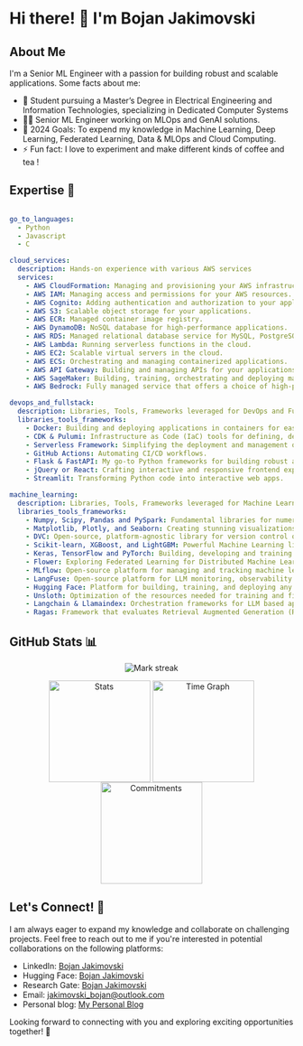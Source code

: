 # Hi there! 👋 I'm  Bojan Jakimovski 

## About Me
I'm a Senior ML Engineer with a passion for building robust and scalable applications. Some facts about me:

- 🔭 Student pursuing a Master’s Degree in Electrical Engineering and Information Technologies, specializing in Dedicated Computer Systems
- 👨‍💻 Senior ML Engineer working on MLOps and GenAI solutions.
- 🥅 2024 Goals: To expend my knowledge in Machine Learning, Deep Learning, Federated Learning, Data & MLOps and Cloud Computing.
- ⚡ Fun fact: I love to experiment and make different kinds of coffee and tea !

## Expertise 🎯
```yaml

go_to_languages:
  - Python
  - Javascript
  - C

cloud_services:
  description: Hands-on experience with various AWS services
  services:
    - AWS CloudFormation: Managing and provisioning your AWS infrastructure as code.
    - AWS IAM: Managing access and permissions for your AWS resources.
    - AWS Cognito: Adding authentication and authorization to your applications.
    - AWS S3: Scalable object storage for your applications.
    - AWS ECR: Managed container image registry.
    - AWS DynamoDB: NoSQL database for high-performance applications.
    - AWS RDS: Managed relational database service for MySQL, PostgreSQL, and other databases.
    - AWS Lambda: Running serverless functions in the cloud.
    - AWS EC2: Scalable virtual servers in the cloud.
    - AWS ECS: Orchestrating and managing containerized applications.
    - AWS API Gateway: Building and managing APIs for your applications.
    - AWS SageMaker: Building, training, orchestrating and deploying machine learning models and pipelines.
    - AWS Bedrock: Fully managed service that offers a choice of high-performing foundation LLMs.

devops_and_fullstack:
  description: Libraries, Tools, Frameworks leveraged for DevOps and FullStack
  libraries_tools_frameworks:
    - Docker: Building and deploying applications in containers for easy scalability and portability.
    - CDK & Pulumi: Infrastructure as Code (IaC) tools for defining, deploying, and managing cloud infrastructure.
    - Serverless Framework: Simplifying the deployment and management of serverless applications.
    - GitHub Actions: Automating CI/CD workflows.
    - Flask & FastAPI: My go-to Python frameworks for building robust and efficient backends.
    - jQuery or React: Crafting interactive and responsive frontend experiences.
    - Streamlit: Transforming Python code into interactive web apps.

machine_learning:
  description: Libraries, Tools, Frameworks leveraged for Machine Learning, Deep Learning, Federated Learning, Data Science, and Data & MLOps.
  libraries_tools_frameworks:
    - Numpy, Scipy, Pandas and PySpark: Fundamental libraries for numerical computing and data manipulation.
    - Matplotlib, Plotly, and Seaborn: Creating stunning visualizations to gain insights from data.
    - DVC: Open-source, platform-agnostic library for version control of data.
    - Scikit-learn, XGBoost, and LightGBM: Powerful Machine Learning libraries for classification, regression, and more.
    - Keras, TensorFlow and PyTorch: Building, developing and training Deep Learning models.
    - Flower: Exploring Federated Learning for Distributed Machine Learning.
    - MLflow: Open-source platform for managing and tracking machine learning experiments.
    - LangFuse: Open-source platform for LLM monitoring, observability & tracing.
    - Hugging Face: Platform for building, training, and deploying any kind of Machine Learning models.
    - Unsloth: Optimization of the resources needed for training and finetuning of LLMs.
    - Langchain & Llamaindex: Orchestration frameworks for LLM based applications
    - Ragas: Framework that evaluates Retrieval Augmented Generation (RAG) systems.
```

## GitHub Stats 📊
<p align="center">
  <img alt="Mark streak" src="https://github-readme-streak-stats.herokuapp.com/?user=shekswess&hide_border=true&theme=transparent" /> 
</p>

<div align="center">
  <img align="center" src="http://github-profile-summary-cards.vercel.app/api/cards/stats?username=shekswess&theme=transparent" height="180em" alt="Stats"/>
  <img align="center" src="http://github-profile-summary-cards.vercel.app/api/cards/productive-time?username=shekswess&theme=transparent&utcOffset=2" height="180em" alt="Time Graph"/>
  <img align="center" src="http://github-profile-summary-cards.vercel.app/api/cards/profile-details?username=shekswess&theme=transparent" height="180em" alt="Commitments"/>
</div>

## Let's Connect! 🤝
I am always eager to expand my knowledge and collaborate on challenging projects. Feel free to reach out to me if you're interested in potential collaborations on the following platforms:

- LinkedIn: [Bojan Jakimovski](https://www.linkedin.com/in/bojan-jakimovski/)
- Hugging Face: [Bojan Jakimovski](https://huggingface.co/Shekswess)
- Research Gate: [Bojan Jakimovski](https://www.researchgate.net/profile/Bojan-Jakimovski)
- Email: [jakimovski_bojan@outlook.com](mailto:jakimovski_bojan@outlook.com)
- Personal blog: [My Personal Blog](https://shekswess.github.io/)

Looking forward to connecting with you and exploring exciting opportunities together! 🚀
